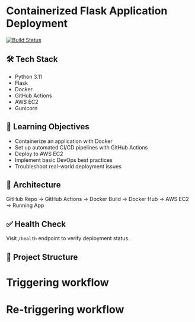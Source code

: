 # Containerized Flask Application Deployment

[![Build Status](https://github.com/jjwealth/flask-devops-app)](https://github.com/jjwealth/flask-devops-app/actions/workflows/deploy.yml)

## 🛠️ Tech Stack
- Python 3.11
- Flask
- Docker
- GitHub Actions
- AWS EC2
- Gunicorn

## 🎯 Learning Objectives
- Containerize an application with Docker
- Set up automated CI/CD pipelines with GitHub Actions
- Deploy to AWS EC2
- Implement basic DevOps best practices
- Troubleshoot real-world deployment issues

## 🧱 Architecture

GitHub Repo → GitHub Actions → Docker Build → Docker Hub → AWS EC2 → Running App

## ✅ Health Check
Visit `/health` endpoint to verify deployment status.

## 📁 Project Structure
# Triggering workflow
# Re-triggering workflow

